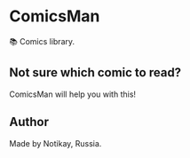 # ComicsMan
📚 Comics library.

## Not sure which comic to read?
ComicsMan will help you with this!

## Author
Made by Notikay, Russia.